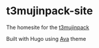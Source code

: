 # t3mujinpack-site
The homesite for the [t3mujinpack](https://github.com/t3mujin/t3mujinpack)

Built with Hugo using [Ava](https://github.com/jmau111/hugo-theme-ava) theme
